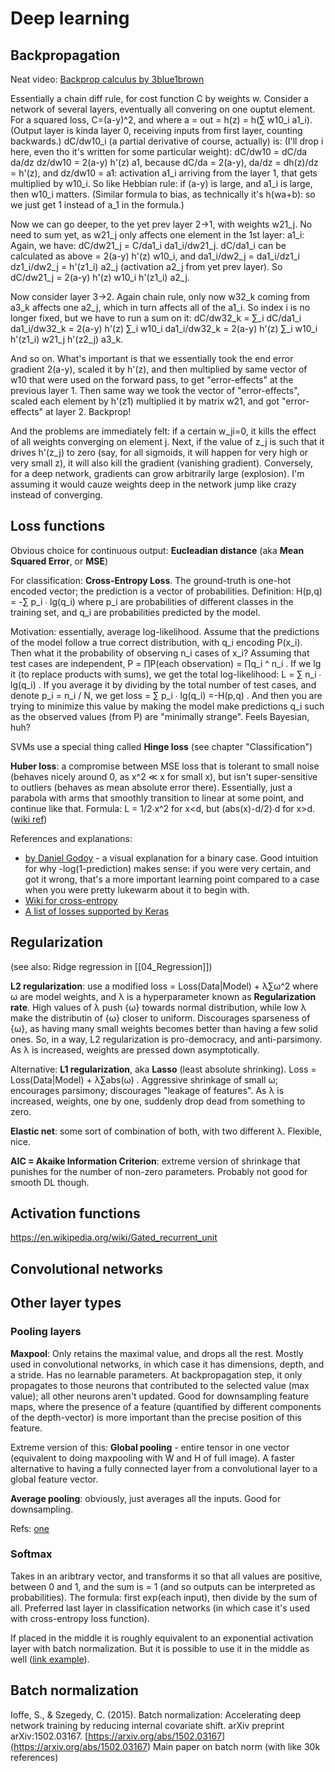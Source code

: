 # Deep learning

## Backpropagation
Neat video: [Backprop calculus by 3blue1brown](https://www.youtube.com/watch?v=tIeHLnjs5U8&list=PLZHQObOWTQDNU6R1_67000Dx_ZCJB-3pi&index=4)

Essentially a chain diff rule, for cost function C by weights w.
Consider a network of several layers, eventually all convering on one ouptut element.
For a squared loss, C=(a-y)^2, and where a = out = h(z) = h(∑ w10_i a1_i).
(Output layer is kinda layer 0, receiving inputs from first layer, counting backwards.)
dC/dw10_i (a partial derivative of course, actually) is: (I'll drop i here, even tho it's written for some particular weight):
dC/dw10 = dC/da da/dz dz/dw10 = 2(a-y) h'(z) a1,
because dC/da = 2(a-y),
da/dz = dh(z)/dz = h'(z), and
dz/dw10 = a1: activation a1_i arriving from the layer 1, that gets multiplied by w10_i.
So like Hebbian rule: if (a-y) is large, and a1_i is large, then w10_i matters.
(Similar formula to bias, as technically it's h(wa+b): so we just get 1 instead of a_1 in the formula.)

Now we can go deeper, to the yet prev layer 2->1, with weights w21_j.
No need to sum yet, as w21_j only affects one element in the 1st layer: a1_i:
Again, we have:
dC/dw21_j = C/da1_i da1_i/dw21_j.
dC/da1_i can be calculated as above = 2(a-y) h'(z) w10_i,
and da1_i/dw2_j = da1_i/dz1_i dz1_i/dw2_j = h'(z1_i) a2_j (activation a2_j from yet prev layer).
So dC/dw21_j = 2(a-y) h'(z) w10_i h'(z1_i) a2_j.

Now consider layer 3->2. Again chain rule, only now w32_k coming from a3_k affects one a2_j, 
which in turn affects all of the a1_i. So index i is no longer fixed, but we have to run a sum on  it:
dC/dw32_k = ∑_i dC/da1_i da1_i/dw32_k = 
2(a-y) h'(z) ∑_i w10_i da1_i/dw32_k = 
2(a-y) h'(z) ∑_i w10_i h'(z1_i) w21_j h'(z2_j) a3_k.

And so on. What's important is that we essentially took the end error gradient 2(a-y), scaled it by h'(z), and then multiplied by same vector of  w10 that were used on the forward pass, to get "error-effects" at the previous layer 1. Then same way we took the vector of "error-effects", scaled each element by h'(z1) multiplied it by matrix w21, and got "error-effects" at layer 2. Backprop!

And the problems are immediately felt: if a certain w_ji=0, it kills the effect of all weights converging on element j. Next, if the value of z_j is such that it drives h'(z_j) to zero (say, for all sigmoids, it will happen for very high or very small z), it will also kill the gradient (vanishing gradient). Conversely, for a deep network, gradients can grow arbitrarily large (explosion). I'm assuming it would cauze weights deep in the network jump like crazy instead of converging.

## Loss functions

Obvious choice for continuous output: **Eucleadian distance** (aka **Mean Squared Error**, or **MSE**)

For classification: **Cross-Entropy Loss**. The ground-truth is one-hot encoded vector; the prediction is a vector of probabilities. Definition: H(p,q) = -∑ p_i ∙ lg(q_i) where p_i are probabilities of different classes in the training set, and q_i are probabilities predicted by the model.

Motivation: essentially, average log-likelihood. Assume that the predictions of the model follow a true correct distribution, with q_i encoding P(x_i). Then what it the probability of observing n_i cases of x_i? Assuming that test cases are independent, P = ∏P(each observation) = ∏q_i ^ n_i . If we lg it (to replace products with sums), we get the total log-likelihood: L = ∑ n_i ∙ lg(q_i) . If you average it by dividing by the total number of test cases, and denote p_i = n_i / N, we get loss = ∑ p_i ∙ lg(q_i) =-H(p,q) . And then you are trying to minimize this value by making the model make predictions q_i such as the observed values (from P) are "minimally strange". Feels Bayesian, huh?

SVMs use a special thing called **Hinge loss** (see chapter "Classification")

**Huber loss**: a compromise between MSE loss that is tolerant to small noise (behaves nicely around 0, as x^2 ≪ x for small x), but isn't super-sensitive to outliers (behaves as mean absolute error there). Essentially, just a parabola with arms that smoothly transition to linear at some point, and continue like that. Formula: L = 1/2∙x^2 for x<d, but (abs(x)-d/2)∙d for x>d. ([wiki ref](https://en.wikipedia.org/wiki/Huber_loss))

References and explanations:
* [by Daniel Godoy](https://towardsdatascience.com/understanding-binary-cross-entropy-log-loss-a-visual-explanation-a3ac6025181a) - a visual explanation for a binary case. Good intuition for why -log(1-prediction) makes sense: if you were very certain, and got it wrong, that's a more important learning point compared to a case when you were pretty lukewarm about it to begin with.
* [Wiki for cross-entropy](https://en.wikipedia.org/wiki/Cross_entropy)
* [A list of losses supported by Keras](https://keras.io/losses/)

## Regularization
(see also: Ridge regression in [[04_Regression]])

**L2 regularization**: use a modified loss = Loss(Data|Model) + λ∑ω^2 where ω are model weights, and λ is a hyperparameter known as **Regularization rate**. High values of λ push {ω} towards normal distribution, while low λ make the distributin of {ω} closer to uniform. Discourages sparseness of {ω}, as having many small weights becomes better than having a few solid ones. So, in a way, L2 regularization is pro-democracy, and anti-parsimony. As λ is increased, weights are pressed down asymptotically.

Alternative: **L1 regularization**, aka **Lasso** (least absolute shrinking). Loss = Loss(Data|Model) +  λ∑abs(ω) . Aggressive shrinkage of small ω; encourages parsimony; discourages "leakage of features". As λ is increased, weights, one by one, suddenly drop dead from something to zero.

**Elastic net**: some sort of combination of both, with two different λ. Flexible, nice.

**AIC = Akaike Information Criterion**: extreme version of shrinkage that punishes for the number of non-zero parameters. Probably not good for smooth DL though.

## Activation functions

https://en.wikipedia.org/wiki/Gated_recurrent_unit

## Convolutional networks

## Other layer types

### Pooling layers
**Maxpool**: Only retains the maximal value, and drops all the rest. Mostly used in convolutional networks, in which case it has dimensions, depth, and a stride. Has no learnable parameters. At backpropagation step, it only propagates to those neurons that contributed to the selected value (max value); all other neurons aren't updated. Good for downsampling feature maps, where the presence of a feature (quantified by different components of the depth-vector) is more important than the precise position of this feature.

Extreme version of this: **Global pooling** - entire tensor in one vector (equivalent to doing maxpooling with W and H of full image). A faster alternative to having a fully connected layer from a convolutional layer to a global feature vector.

**Average pooling**: obviously, just averages all the inputs. Good for downsampling.

Refs: [one](https://machinelearningmastery.com/pooling-layers-for-convolutional-neural-networks/)

### Softmax
Takes in an aribtrary vector, and transforms it so that all values are positive, between 0 and 1, and the sum is = 1 (and so outputs can be interpreted as probabilities). The formula: first exp(each input), then divide by the sum of all. Preferred last layer in classification networks (in which case it's used with cross-entropy loss function).

If placed in the middle it is roughly equivalent to an exponential activation layer with batch normalization. But it is possible to use it in the middle as well ([link example](https://github.com/gorobei9/jtest/blob/master/machine-learning/MNIST%20for%20Crazy%20People.ipynb)).

## Batch normalization

Ioffe, S., & Szegedy, C. (2015). Batch normalization: Accelerating deep network training by reducing internal covariate shift. arXiv preprint arXiv:1502.03167.
[https://arxiv.org/abs/1502.03167](<https://arxiv.org/abs/1502.03167>)
Main paper on batch norm (with like 30k references)